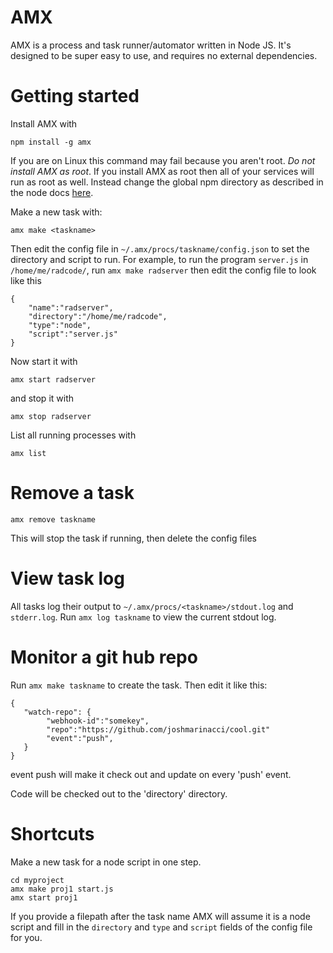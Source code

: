 # AMX

AMX is a process and task runner/automator written in Node JS. It's designed
to be super easy to use, and requires no external dependencies.

# Getting started

Install AMX with
```
npm install -g amx
```

If you are on Linux this command may fail because you aren't root. *Do not install AMX as root*.
If you install AMX as root then all of your services will run as root as well. Instead
change the global npm directory as described in the node docs
[here](https://docs.npmjs.com/getting-started/fixing-npm-permissions).



Make a new task with:

```
amx make <taskname>
```

Then edit the config file in `~/.amx/procs/taskname/config.json`
to set the directory and script to run. For example,
to run the program `server.js` in `/home/me/radcode/`,
run `amx make radserver` then
edit the config file to look like this
```
{
    "name":"radserver",
    "directory":"/home/me/radcode",
    "type":"node",
    "script":"server.js"
}
```

Now start it with

```
amx start radserver
```

and stop it with

```
amx stop radserver
```

List all running processes with

```
amx list
```

# Remove a task

```
amx remove taskname
```

This will stop the task if running, then delete the config files


# View task log

All tasks log their output to `~/.amx/procs/<taskname>/stdout.log` and `stderr.log`. 
Run `amx log taskname` to view the current stdout log.


# Monitor a git hub repo

Run `amx make taskname` to create the task. Then edit it like this:

```
{
   "watch-repo": {
        "webhook-id":"somekey",
        "repo":"https://github.com/joshmarinacci/cool.git"
        "event":"push",
   }
}
```

event push will make it check out and update on every 'push' event.

Code will be checked out to the 'directory' directory.


# Shortcuts

Make a new task for a node script in one step.
```
cd myproject
amx make proj1 start.js
amx start proj1
```

If you provide a filepath after the task name AMX will assume it is a node script and fill
in the `directory` and `type` and `script` fields of the config file for you.

